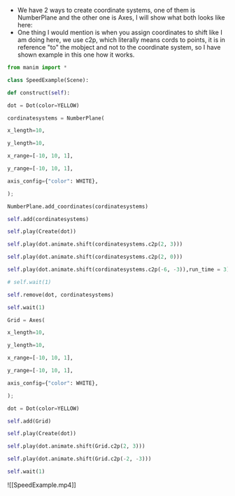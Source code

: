 - We have 2 ways to create coordinate systems, one of them is NumberPlane and the other one is Axes, I will show what both looks like here:
- One thing I would mention is when you assign coordinates to shift like I am doing here, we use c2p, which literally means cords to points, it is in reference "to" the mobject and not to the coordinate system, so I have shown example in this one how it works.
```python
from manim import *

class SpeedExample(Scene):

def construct(self):

dot = Dot(color=YELLOW)

cordinatesystems = NumberPlane(

x_length=10,

y_length=10,

x_range=[-10, 10, 1],

y_range=[-10, 10, 1],

axis_config={"color": WHITE},

);

NumberPlane.add_coordinates(cordinatesystems)

self.add(cordinatesystems)

self.play(Create(dot))

self.play(dot.animate.shift(cordinatesystems.c2p(2, 3)))

self.play(dot.animate.shift(cordinatesystems.c2p(2, 0)))

self.play(dot.animate.shift(cordinatesystems.c2p(-6, -3)),run_time = 3)

# self.wait(1)

self.remove(dot, cordinatesystems)

self.wait(1)

Grid = Axes(

x_length=10,

y_length=10,

x_range=[-10, 10, 1],

y_range=[-10, 10, 1],

axis_config={"color": WHITE},

);

dot = Dot(color=YELLOW)

self.add(Grid)

self.play(Create(dot))

self.play(dot.animate.shift(Grid.c2p(2, 3)))

self.play(dot.animate.shift(Grid.c2p(-2, -3)))

self.wait(1)
```
![[SpeedExample.mp4]]
